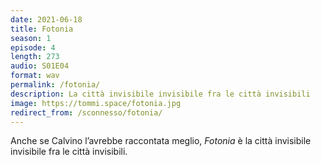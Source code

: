 ```yaml
---
date: 2021-06-18
title: Fotonia
season: 1
episode: 4
length: 273
audio: S01E04
format: wav
permalink: /fotonia/
description: La città invisibile invisibile fra le città invisibili
image: https://tommi.space/fotonia.jpg
redirect_from: /sconnesso/fotonia/
---
```

Anche se Calvino l’avrebbe raccontata meglio, <cite>Fotonia</cite> è la città invisibile invisibile fra le città invisibili.
